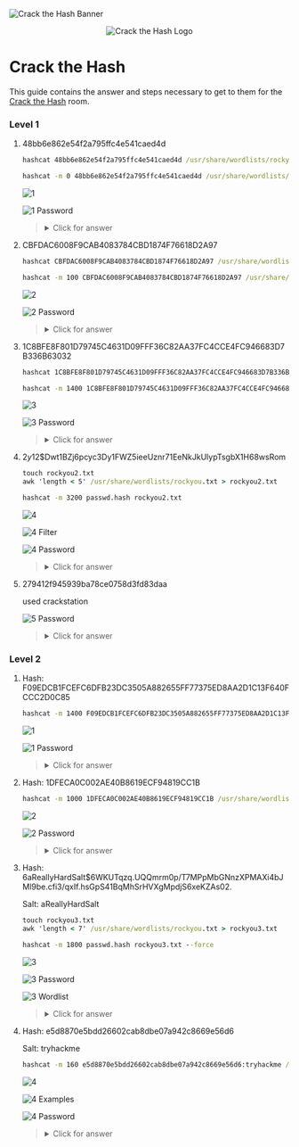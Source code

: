 ![Crack the Hash Banner](https://tryhackme.com/img/banners/default_tryhackme.png)

<p align="center">
   <img src="https://github.com/Kevinovitz/TryHackMe_Writeups/blob/main/crackthehash/Crack_The_Hash_Cover.png" alt="Crack the Hash Logo">
</p>

# Crack the Hash

This guide contains the answer and steps necessary to get to them for the [Crack the Hash](https://tryhackme.com/room/crackthehash) room.

### Level 1



1. 48bb6e862e54f2a795ffc4e541caed4d
   
   ```cmd
   hashcat 48bb6e862e54f2a795ffc4e541caed4d /usr/share/wordlists/rockyou.txt
   ```
   
   ```cmd
   hashcat -m 0 48bb6e862e54f2a795ffc4e541caed4d /usr/share/wordlists/rockyou.txt
   ```

   ![1](https://github.com/Kevinovitz/TryHackMe_Writeups/blob/main/crackthehash/Level_One_1.png)
   
   ![1 Password](https://github.com/Kevinovitz/TryHackMe_Writeups/blob/main/crackthehash/Level_One_1_Password.png)

   
   ><details><summary>Click for answer</summary>easy</details>

2. CBFDAC6008F9CAB4083784CBD1874F76618D2A97 
   
   ```cmd
   hashcat CBFDAC6008F9CAB4083784CBD1874F76618D2A97 /usr/share/wordlists/rockyou.txt 
   ```
   ```cmd
   hashcat -m 100 CBFDAC6008F9CAB4083784CBD1874F76618D2A97 /usr/share/wordlists/rockyou.txt
   ```
   
   ![2](https://github.com/Kevinovitz/TryHackMe_Writeups/blob/main/crackthehash/Level_One_2.png)
   
   ![2 Password](https://github.com/Kevinovitz/TryHackMe_Writeups/blob/main/crackthehash/Level_One_2_Password.png)

   
   ><details><summary>Click for answer</summary>password123</details>

3. 1C8BFE8F801D79745C4631D09FFF36C82AA37FC4CCE4FC946683D7B336B63032
   
   ```cmd
   hashcat 1C8BFE8F801D79745C4631D09FFF36C82AA37FC4CCE4FC946683D7B336B63032 /usr/share/wordlists/rockyou.txt
   ```
   ```cmd
   hashcat -m 1400 1C8BFE8F801D79745C4631D09FFF36C82AA37FC4CCE4FC946683D7B336B63032 /usr/share/wordlists/rockyou.txt
   ```

   ![3](https://github.com/Kevinovitz/TryHackMe_Writeups/blob/main/crackthehash/Level_One_3.png)
   
   ![3 Password](https://github.com/Kevinovitz/TryHackMe_Writeups/blob/main/crackthehash/Level_One_3_Password.png)

   ><details><summary>Click for answer</summary>letmein</details>

4. $2y$12$Dwt1BZj6pcyc3Dy1FWZ5ieeUznr71EeNkJkUlypTsgbX1H68wsRom
   
   ```cmd
   touch rockyou2.txt
   awk 'length < 5' /usr/share/wordlists/rockyou.txt > rockyou2.txt
   ```
   ```cmd
   hashcat -m 3200 passwd.hash rockyou2.txt     
   ```

   ![4](https://github.com/Kevinovitz/TryHackMe_Writeups/blob/main/crackthehash/Level_One_4.png)
   
   ![4 Filter](https://github.com/Kevinovitz/TryHackMe_Writeups/blob/main/crackthehash/Level_One_4_Filter.png)
   
   ![4 Password](https://github.com/Kevinovitz/TryHackMe_Writeups/blob/main/crackthehash/Level_One_4_password.png)

   ><details><summary>Click for answer</summary>bleh</details>

5. 279412f945939ba78ce0758d3fd83daa
   
   used crackstation
   
   ![5 Password](https://github.com/Kevinovitz/TryHackMe_Writeups/blob/main/crackthehash/Level_One_5_Password.png)
   
   ><details><summary>Click for answer</summary>Eternity22</details>

### Level 2



1. Hash: F09EDCB1FCEFC6DFB23DC3505A882655FF77375ED8AA2D1C13F640FCCC2D0C85
   
   ```cmd
   hashcat -m 1400 F09EDCB1FCEFC6DFB23DC3505A882655FF77375ED8AA2D1C13F640FCCC2D0C85 /usr/share/wordlists/rockyou.txt
   ```

   ![1](https://github.com/Kevinovitz/TryHackMe_Writeups/blob/main/crackthehash/Level_Two_1.png)
   
   ![1 Password](https://github.com/Kevinovitz/TryHackMe_Writeups/blob/main/crackthehash/Level_Two_1_Password.png)

   ><details><summary>Click for answer</summary>paule</details>

2. Hash: 1DFECA0C002AE40B8619ECF94819CC1B
   
   ```cmd
   hashcat -m 1000 1DFECA0C002AE40B8619ECF94819CC1B /usr/share/wordlists/rockyou.txt
   ```

   ![2](https://github.com/Kevinovitz/TryHackMe_Writeups/blob/main/crackthehash/Level_Two_2.png)
   
   ![2 Password](https://github.com/Kevinovitz/TryHackMe_Writeups/blob/main/crackthehash/Level_Two_2_Password.png)

   ><details><summary>Click for answer</summary>n63umy8lkf4i</details>

3. Hash: $6$aReallyHardSalt$6WKUTqzq.UQQmrm0p/T7MPpMbGNnzXPMAXi4bJMl9be.cfi3/qxIf.hsGpS41BqMhSrHVXgMpdjS6xeKZAs02.
   
   Salt: aReallyHardSalt
   
   ```cmd
   touch rockyou3.txt
   awk 'length < 7' /usr/share/wordlists/rockyou.txt > rockyou3.txt
   ```
   ```cmd
   hashcat -m 1800 passwd.hash rockyou3.txt --force
   ```

   ![3](https://github.com/Kevinovitz/TryHackMe_Writeups/blob/main/crackthehash/Level_Two_3.png)
   
   ![3 Password](https://github.com/Kevinovitz/TryHackMe_Writeups/blob/main/crackthehash/Level_Two_3_Password.png)
   
   ![3 Wordlist](https://github.com/Kevinovitz/TryHackMe_Writeups/blob/main/crackthehash/Level_Two_3_Wordlist.png)

   

   ><details><summary>Click for answer</summary>waka99</details>

4. Hash: e5d8870e5bdd26602cab8dbe07a942c8669e56d6
   
   Salt: tryhackme
   
   ```cmd
   hashcat -m 160 e5d8870e5bdd26602cab8dbe07a942c8669e56d6:tryhackme /usr/share/wordlists/rockyou.txt --force
   ```
   
   ![4](https://github.com/Kevinovitz/TryHackMe_Writeups/blob/main/crackthehash/Level_Two_4.png)
   
   ![4 Examples](https://github.com/Kevinovitz/TryHackMe_Writeups/blob/main/crackthehash/Level_Two_4_Examples.png)
   
   ![4 Password](https://github.com/Kevinovitz/TryHackMe_Writeups/blob/main/crackthehash/Level_Two_4_Password.png)

   

   ><details><summary>Click for answer</summary>481616481616</details>
